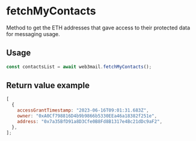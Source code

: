 # fetchMyContacts

Method to get the ETH addresses that gave access to their protected data for messaging usage.

## Usage

```javascript
const contactsList = await web3mail.fetchMyContacts();
```

## Return value example

```javascript
[
  {
    accessGrantTimestamp: "2023-06-16T09:01:31.683Z",
    owner: "0xA0Cf798816D4b9b9866b5330EEa46a18382f251e",
    address: "0x7a35BfD91a8D3Cfe0B8Fd8B1317e4Bc21dDc9aF2",
  },
];
```
